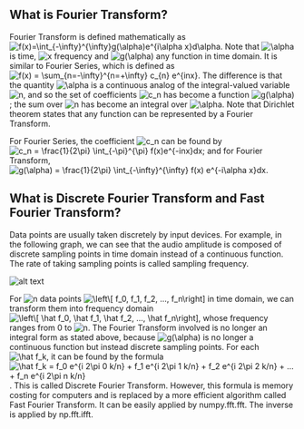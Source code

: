 ## What is Fourier Transform?
Fourier Transform is defined mathematically as <img src="https://latex.codecogs.com/svg.image?f(x)=\int_{-\infty}^{\infty}g(\alpha)e^{i\alpha&space;x}d\alpha" title="f(x)=\int_{-\infty}^{\infty}g(\alpha)e^{i\alpha x}d\alpha" />. Note that <img src="https://latex.codecogs.com/svg.image?\alpha" title="\alpha" /> is time, <img src="https://latex.codecogs.com/svg.image?x" title="x" /> frequency and <img src="https://latex.codecogs.com/svg.image?g(\alpha)" title="g(\alpha)" /> any function in time domain. It is similar to Fourier Series, which is defined as <img src="https://latex.codecogs.com/svg.image?f(x)&space;=&space;\sum_{n=-\infty}^{n=&plus;\infty}&space;c_{n}&space;e^{inx}" title="f(x) = \sum_{n=-\infty}^{n=+\infty} c_{n} e^{inx}" />. The difference is that the quantity <img src="https://latex.codecogs.com/svg.image?\alpha" title="\alpha" /> is a continuous analog of the integral-valued variable <img src="https://latex.codecogs.com/svg.image?n" title="n" />, and so the set of coefficients <img src="https://latex.codecogs.com/svg.image?c_n" title="c_n" /> has become a function <img src="https://latex.codecogs.com/svg.image?g(\alpha)" title="g(\alpha)" />; the sum over <img src="https://latex.codecogs.com/svg.image?n" title="n" /> has become an integral over <img src="https://latex.codecogs.com/svg.image?\alpha" title="\alpha" />. Note that Dirichlet theorem states that any function can be represented by a Fourier Transform. 

For Fourier Series, the coefficient <img src="https://latex.codecogs.com/svg.image?c_n" title="c_n" /> can be found by <img src="https://latex.codecogs.com/svg.image?c_n&space;=&space;\frac{1}{2\pi}&space;\int_{-\pi}^{\pi}&space;f(x)e^{-inx}dx" title="c_n = \frac{1}{2\pi} \int_{-\pi}^{\pi} f(x)e^{-inx}dx" />; and for Fourier Transform, <img src="https://latex.codecogs.com/svg.image?g(\alpha)&space;=&space;\frac{1}{2\pi}&space;\int_{-\infty}^{\infty}&space;f(x)&space;e^{-i\alpha&space;x}dx" title="g(\alpha) = \frac{1}{2\pi} \int_{-\infty}^{\infty} f(x) e^{-i\alpha x}dx" />.

## What is Discrete Fourier Transform and Fast Fourier Transform?
Data points are usually taken discretely by input devices. For example, in the following graph, we can see that the audio amplitude is composed of discrete sampling points in time domain instead of a continuous function. The rate of taking sampling points is called sampling frequency.

![alt text](http://www.asel.udel.edu/speech/tutorials/instrument/resol.gif)

For <img src="https://latex.codecogs.com/svg.image?n" title="n" /> data points <img src="https://latex.codecogs.com/svg.image?\left\[&space;f_0,&space;f_1,&space;f_2,&space;...,&space;f_n\right]" title="\left\[ f_0, f_1, f_2, ..., f_n\right]" /> in time domain, we can transform them into frequency domain <img src="https://latex.codecogs.com/svg.image?\left\[&space;\hat&space;f_0,&space;\hat&space;f_1,&space;\hat&space;f_2,&space;...,&space;\hat&space;f_n\right]" title="\left\[ \hat f_0, \hat f_1, \hat f_2, ..., \hat f_n\right]" />, whose frequency ranges from 0 to <img src="https://latex.codecogs.com/svg.image?n" title="n" />. The Fourier Transform involved is no longer an integral form as stated above, because <img src="https://latex.codecogs.com/svg.image?g(\alpha)" title="g(\alpha)" /> is no longer a continuous function but instead discrete sampling points. For each <img src="https://latex.codecogs.com/svg.image?\hat&space;f_k" title="\hat f_k" />, it can be found by the formula <img src="https://latex.codecogs.com/svg.image?\hat&space;f_k&space;=&space;f_0&space;e^{i&space;2\pi&space;0&space;k/n}&space;&plus;&space;f_1&space;e^{i&space;2\pi&space;1&space;k/n}&space;&plus;&space;f_2&space;e^{i&space;2\pi&space;2&space;k/n}&space;&plus;&space;...&space;&plus;&space;f_n&space;e^{i&space;2\pi&space;n&space;k/n}&space;" title="\hat f_k = f_0 e^{i 2\pi 0 k/n} + f_1 e^{i 2\pi 1 k/n} + f_2 e^{i 2\pi 2 k/n} + ... + f_n e^{i 2\pi n k/n} " />. This is called Discrete Fourier Transform. However, this formula is memory costing for computers and is replaced by a more efficient algorithm called Fast Fourier Transform. It can be easily applied by numpy.fft.fft. The inverse is applied by np.fft.ifft.




